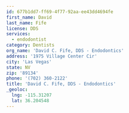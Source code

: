 ```yaml
---
id: 677b1dd7-ff69-4f77-92aa-ee43dd4694fe
first_name: David
last_name: Fife
license: DDS
services:
  - endodontist
category: Dentists
org_name: 'David C. Fife, DDS - Endodontics'
address: '1975 Village Center Cir'
city: 'Las Vegas'
state: NV
zip: '89134'
phone: '(702) 360-2122'
title: 'David C. Fife, DDS - Endodontics'
_geoloc:
  lng: -115.31207
  lat: 36.204548
---
```

